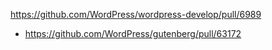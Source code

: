 https://github.com/WordPress/wordpress-develop/pull/6989

-   https://github.com/WordPress/gutenberg/pull/63172
